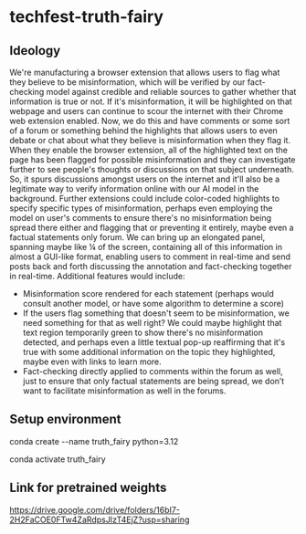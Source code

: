 # techfest-truth-fairy

## Ideology
We're manufacturing a browser extension that allows users to flag what they believe to be misinformation, which will be verified by our fact-checking model against credible and reliable sources to gather whether that information is true or not. If it's misinformation, it will be highlighted on that webpage and users can continue to scour the internet with their Chrome web extension enabled. Now, we do this and have comments or some sort of a forum or something behind the highlights that allows users to even debate or chat about what they believe is misinformation when they flag it. When they enable the browser extension, all of the highlighted text on the page has been flagged for possible misinformation and they can investigate further to see people's thoughts or discussions on that subject underneath. So, it spurs discussions amongst users on the internet and it'll also be a legitimate way to verify information online with our AI model in the background. Further extensions could include color-coded highlights to specify specific types of misinformation, perhaps even employing the model on user's comments to ensure there's no misinformation being spread there either and flagging that or preventing it entirely, maybe even a factual statements only forum. We can bring up an elongated panel, spanning maybe like ¼ of the screen, containing all of this information in almost a GUI-like format, enabling users to comment in real-time and send posts back and forth discussing the annotation and fact-checking together in real-time. Additional features would include:
- Misinformation score rendered for each statement (perhaps would consult another model, or have some algorithm to determine a score)
- If the users flag something that doesn't seem to be misinformation, we need something for that as well right? We could maybe highlight that text region temporarily green to show there's no misinformation detected, and perhaps even a little textual pop-up reaffirming that it's true with some additional information on the topic they highlighted, maybe even with links to learn more.
- Fact-checking directly applied to comments within the forum as well, just to ensure that only factual statements are being spread, we don’t want to facilitate misinformation as well in the forums.

## Setup environment
conda create --name truth_fairy python=3.12

conda activate truth_fairy

## Link for pretrained weights
https://drive.google.com/drive/folders/16bI7-2H2FaCOE0FTw4ZaRdpsJIzT4EjZ?usp=sharing
